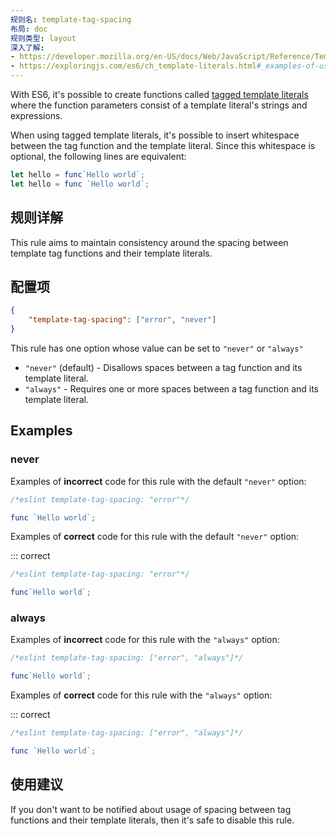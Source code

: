 ```yaml
---
规则名: template-tag-spacing
布局: doc
规则类型: layout
深入了解:
- https://developer.mozilla.org/en-US/docs/Web/JavaScript/Reference/Template_literals#Tagged_template_literals
- https://exploringjs.com/es6/ch_template-literals.html#_examples-of-using-tagged-template-literals
---
```




With ES6, it's possible to create functions called [tagged template literals](#further-reading) where the function parameters consist of a template literal's strings and expressions.

When using tagged template literals, it's possible to insert whitespace between the tag function and the template literal. Since this whitespace is optional, the following lines are equivalent:

```js
let hello = func`Hello world`;
let hello = func `Hello world`;
```

## 规则详解

This rule aims to maintain consistency around the spacing between template tag functions and their template literals.

## 配置项

```json
{
    "template-tag-spacing": ["error", "never"]
}
```

This rule has one option whose value can be set to `"never"` or `"always"`

* `"never"` (default) - Disallows spaces between a tag function and its template literal.
* `"always"` - Requires one or more spaces between a tag function and its template literal.

## Examples

### never

Examples of **incorrect** code for this rule with the default `"never"` option:



```js
/*eslint template-tag-spacing: "error"*/

func `Hello world`;
```

Examples of **correct** code for this rule with the default `"never"` option:

::: correct

```js
/*eslint template-tag-spacing: "error"*/

func`Hello world`;
```

### always

Examples of **incorrect** code for this rule with the `"always"` option:



```js
/*eslint template-tag-spacing: ["error", "always"]*/

func`Hello world`;
```

Examples of **correct** code for this rule with the `"always"` option:

::: correct

```js
/*eslint template-tag-spacing: ["error", "always"]*/

func `Hello world`;
```

## 使用建议

If you don't want to be notified about usage of spacing between tag functions and their template literals, then it's safe to disable this rule.
